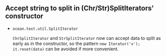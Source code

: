## Accept string to split in (Chr/Str)SplitIterators' constructor

* `ocean.text.util.SplitIterator`

  `ChrSplitIterator` and `StrSplitIterator` now can accept data to split
  as early as in the constructor, so the pattern `new Iterator('x'); it.reset(data)`
  can be avoided if more convenient.

